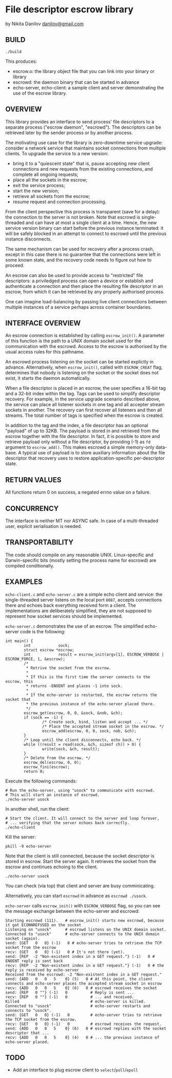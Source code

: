 File descriptor escrow library
=============================

by Nikita Danilov <danilov@gmail.com>

BUILD
-----

    ./build

This produces:

  - escrow.o: the library object file that you can link into your binary or library
  - escrowd: the daemon binary that can be started in advance
  - echo-server, echo-client: a sample client and server demonstrating the use of the escrow library.

OVERVIEW
--------

This library provides an interface to send process' file descriptors to a
separate process ("escrow daemon", "escrowd"). The descriptors can be
retrieved later by the sender process or by another process.

The motivating use case for the library is zero-downtime service upgrade:
consider a network service that maintains socket connections from multiple
clients. To upgrade the service to a new version:

  - bring it to a "quiescent state" that is, pause accepting new client
    connections and new requests from the existing connections, and
    complete all ongoing requests;
  - place all the sockets in the escrow;
  - exit the service process;
  - start the new version;
  - retrieve all sockets from the escrow;
  - resume request and connection processing.

From the client perspective this process is transparent (save for a delay): the
connection to the server is not broken. Note that escrowd is single-threaded and
can have at most a single client at a time. Hence, the new service version
binary can start before the previous instance terminated: it will be safely
blocked in an attempt to connect to escrowd until the previous instance
disconnects.

The same mechanism can be used for recovery after a process crash, except in
this case there is no guarantee that the connections were left in some known
state, and the recovery code needs to figure out how to proceed.

An escrow can also be used to provide access to "restricted" file
descriptors: a priviledged process can open a device or establish and
authenticate a connection and then place the resulting file descriptor in an
escrow, from which it can be retrieved by any properly authorised process.

One can imagine load-balancing by passing live client connections between
multiple instances of a service perhaps across container boundaries.

INTERFACE OVERVIEW
------------------

An escrow connection is established by calling `escrow_init()`. A parameter of
this function is the path to a UNIX domain socket used for the communication
with the escrowd. Access to the escrow is authorised by the usual access
rules for this pathname.

An escrowd process listening on the socket can be started explictly in
advance. Alternatively, when `escrow_init()`, called with `ESCROW_CREAT` flag,
determines that nobody is listening on the socket or the socket does not
exist, it starts the daemon automatically.

When a file descriptor is placed in an escrow, the user specifies a 16-bit
tag and a 32-bit index within the tag. Tags can be used to simplify descriptor
recovery. For example, in the service upgrade scenario described above, the
service can place all listener sockets in one tag and all accepter stream
sockets in another. The recovery can first recover all listeners and then all
streams. The total number of tags is specified when the escrow is created.

In addition to the tag and the index, a file descriptor has an optional
"payload" of up to 32KB. The payload is stored in and retrieved from the escrow
together with the file descriptor. In fact, it is possible to store and retrieve
payload only without a file descriptor, by providing (-1) as `fd` argument to
`escrow_add()`. This makes escrowd a simple memory-only data-base. A typical use
of payload is to store auxiliary information about the file descriptor that
recovery uses to restore application-specific per-descriptor state.

RETURN VALUES
-------------

All functions return 0 on success, a negated errno value on a failure.

CONCURRENCY
-----------

The interface is neither MT nor ASYNC safe. In case of a multi-threaded user,
explicit serialisation is needed.

TRANSPORTABILITY
----------------

The code should compile on any reasonable UNIX. Linux-specific and
Darwin-specific bits (mostly setting the process name for escrowd) are
compiled conditionally.

EXAMPLES
--------

`echo-client.c` and `echo-server.c` are a simple echo client and service: the
single-threaded server listens on the local port `8087`, accepts connections
there and echoes back everything received form a client. The implementations are
deliberately simplified, they are not supposed to represent how socket services
should be implemented.

`echo-server.c` demonstrates the use of an escrow. The simplified echo-server
code is the following:

```
int main() {
        int            sock;
        struct escrow *escrow;
        int            result = escrow_init(argv[1], ESCROW_VERBOSE | ESCROW_FORCE, 1, &escrow);
        /*
         * Retrive the socket from the escrow.
         *
         * If this is the first time the server connects to the escrow, this
         * returns -ENOENT and places -1 into sock.
         *
         * If the echo-server is restarted, the escrow returns the socket that
         * the previous instance of the echo-server placed there.
         */
        escrow_get(escrow, 0, 0, &sock, &nob, &ch);
        if (sock == -1) {
                /* Create sock, bind, listen and accept ... */
                /* Place the accepted stream socket in the escrow. */
                escrow_add(escrow, 0, 0, sock, nob, &ch);
        }
        /* Loop until the client disconnects, echo back. */
        while ((result = read(sock, &ch, sizeof ch)) > 0) {
                write(sock, &ch, result);
        }
        /* Delete from the escrow. */
        escrow_del(escrow, 0, 0);
        escrow_fini(escrow);
        return 0;
```
Execute the following commands:
```
# Run the echo-server, using "usock" to communicate with escrowd.
# This will start an instance of escrowd.
./echo-server usock
```
In another shell, run the client:
```
# Start the client. It will connect to the server and loop forever,
# ... verifying that the server echoes back correctly.
./echo-client
```
Kill the server:
```
pkill -9 echo-server
```
Note that the client is still connected, because the socket descriptor is stored in escrow.
Start the server again.
It retrieves the socket from the escrow and continues echoing to the client.
```
./echo-server usock
```
You can check (via top) that client and server are busy comminicating.

Alternatively, you can start `escrowd` in advance as `escrowd ./usock`.

`echo-server` calls `escrow_init()` with `ESCROW_VERBOSE` flag, so you can see
the message exchange between the echo-server and escrowd:

```
Starting escrowd (111).   # escrow_init() starts new escrowd, because it got ECONNREFUSED on the socket
Listening on "usock"      # escrowd listens on the UNIX domain socket.
Connected to "usock"      # echo-server connects to the UNIX domain socket (again).
send: {GET   0   0} (-1)   0 # echo-server tries to retrieve the TCP socket from the escrow
recv: {GET   0   0} (-1)   0 # It's not there (yet).
send: {REP  -2 "Non-existent index in a GET request."} (-1)   0 # ENOENT reply is sent back
recv: {REP  -2 "Non-existent index in a GET request."} (-1)   0 # the reply is received by echo-server
Received from the escrowd: -2 "Non-existent index in a GET request."
send: {ADD   0   0   5    0} (5)   0 # At this point, the client connects and echo-server places the accepted stream socket in escrow
recv: {ADD   0   0   5    0} (6)   0 # escrowd receives the socket
send: {REP   0 ""} (-1)   0          # Reply is sent ...
recv: {REP   0 ""} (-1)   0          # ... and received.
Killed                               # echo-server is killed.
Connected to "usock"                 # echo-server restarts and connects to "usock".
send: {GET   0   0} (-1)   0         # echo-server tries to retrieve the TCP socket from the escrow.
recv: {GET   0   0} (-1)   0         # escrowd receives the request.
send: {ADD   0   0   5    0} (6)   0 # escrowd replies with the socket descriptor that ... 
recv: {ADD   0   0   5    0} (4)   0 # ... the previous instance of echo-server placed.
```

TODO
----

  - Add an interface to plug escrow client to `select`/`poll`/`epoll`
